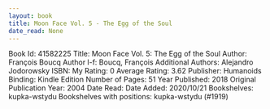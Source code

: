 ```yaml
---
layout: book
title: Moon Face Vol. 5 - The Egg of the Soul
date_read: None
---
```


Book Id: 41582225
Title: Moon Face Vol. 5: The Egg of the Soul
Author: François Boucq
Author l-f: Boucq, François
Additional Authors: Alejandro Jodorowsky
ISBN: 
My Rating: 0
Average Rating: 3.62
Publisher: Humanoids
Binding: Kindle Edition
Number of Pages: 51
Year Published: 2018
Original Publication Year: 2004
Date Read: 
Date Added: 2020/10/21
Bookshelves: kupka-wstydu
Bookshelves with positions: kupka-wstydu (#1919)

